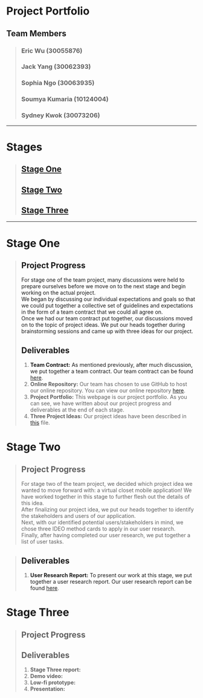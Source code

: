 # Project Portfolio

## Team Members 
> ### Eric Wu (30055876) <br>
> ### Jack Yang (30062393) <br>
> ### Sophia Ngo (30063935) <br>
> ### Soumya Kumaria (10124004) <br>
> ### Sydney Kwok (30073206)

---

# Stages

> ## [Stage One](#stage-one) <br>
> ## [Stage Two](#stage-two) <br>
> ## [Stage Three](#stage-three)

---

<a name="stage-one">

# Stage One

> ## Project Progress
> For stage one of the team project, many discussions were held to prepare ourselves before we move on to the next stage and begin working on the actual project. <br/>
> We began by discussing our individual expectations and goals so that we could put together a collective set of guidelines and expectations in the form of a team contract that we could all agree on. <br/>
> Once we had our team contract put together, our discussions moved on to the topic of project ideas. We put our heads together during brainstorming sessions and came up with three ideas for our project. 
>
> ## Deliverables
> 1. <b>Team Contract:</b> As mentioned previously, after much discussion, we put together a team contract. Our team contract can be found [here](https://github.com/sophiango-uofc/Team-P-CPSC-481/blob/master/Team%20P%20Contract.pdf).<br/>  
> 2. <b>Online Repository:</b> Our team has chosen to use GitHub to host our online repository. You can view our online repository [here](https://github.com/sophiango-uofc/Team-P-CPSC-481).<br/>
> 3. <b>Project Portfolio:</b> This webpage is our project portfolio. As you can see, we have written about our project progress and deliverables at the end of each stage.<br/>
> 4. <b>Three Project Ideas:</b> Our project ideas have been described in [this](https://github.com/sophiango-uofc/Team-P-CPSC-481/blob/stage-one/Project%20Ideas.pdf) file.<br/>

<a name="stage-two">
  
# Stage Two
  
> ## Project Progress
> For stage two of the team project, we decided which project idea we wanted to move forward with: a virtual closet mobile application! We have worked together in this stage to further flesh out the details of this idea.<br/>
> After finalizing our project idea, we put our heads together to identify the stakeholders and users of our application.<br/>
> Next, with our identified potential users/stakeholders in mind, we chose three IDEO method cards to apply in our user research.<br/>
> Finally, after having completed our user research, we put together a list of user tasks. 

> ## Deliverables
> 1. <b>User Research Report:</b> To present our work at this stage, we put together a user research report. Our user research report can be found [here](https://github.com/sophiango-uofc/Team-P-CPSC-481/blob/stage-two/Stage%20Two_%20User%20Research%20Report.pdf).<br/>  

<a name="stage-three">
  
# Stage Three

> ## Project Progress
> 
> ## Deliverables
> 1. <b>Stage Three report:</b>
> 2. <b>Demo video:</b>
> 3. <b>Low-fi prototype:</b>
> 4. <b>Presentation:</b>
